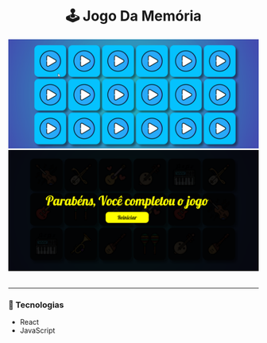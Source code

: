 
<h1 align='center'> 🕹 Jogo Da Memória</h1>

<div align='center'>
    <img src='./public/assets/MemoryGame.gif' alt='Memory-Gif'>
</div>

<div align='center'>
    <img src='./public/assets/Memory-Game.PNG' alt='Memory-Image'>
</div>

<br>
<hr>

### 🚀 Tecnologias

- React 
- JavaScript
